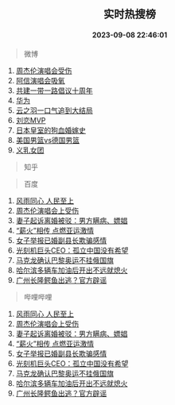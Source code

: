<div align="center"><h2>实时热搜榜</h2><h4>2023-09-08 22:46:01</h4></div>

> 微博  

1. [周杰伦演唱会受伤](https://s.weibo.com/weibo?q=%23%E5%91%A8%E6%9D%B0%E4%BC%A6%E6%BC%94%E5%94%B1%E4%BC%9A%E5%8F%97%E4%BC%A4%23&t=31&band_rank=1&Refer=top)<br />
2. [阿信演唱会吸氧](https://s.weibo.com/weibo?q=%23%E9%98%BF%E4%BF%A1%E6%BC%94%E5%94%B1%E4%BC%9A%E5%90%B8%E6%B0%A7%23&t=31&band_rank=2&Refer=top)<br />
3. [共建一带一路倡议十周年](https://s.weibo.com/weibo?q=%23%E5%85%B1%E5%BB%BA%E4%B8%80%E5%B8%A6%E4%B8%80%E8%B7%AF%E5%80%A1%E8%AE%AE%E5%8D%81%E5%91%A8%E5%B9%B4%23&t=31&band_rank=3&Refer=top)<br />
4. [华为](https://s.weibo.com/weibo?q=%E5%8D%8E%E4%B8%BA&t=31&band_rank=4&Refer=top)<br />
5. [云之羽一口气追到大结局](https://s.weibo.com/weibo?q=%23%E4%BA%91%E4%B9%8B%E7%BE%BD%E4%B8%80%E5%8F%A3%E6%B0%94%E8%BF%BD%E5%88%B0%E5%A4%A7%E7%BB%93%E5%B1%80%23&t=31&band_rank=5&Refer=top)<br />
6. [刘恋MVP](https://s.weibo.com/weibo?q=%E5%88%98%E6%81%8BMVP&t=31&band_rank=6&Refer=top)<br />
7. [日本皇室的狗血婚嫁史](https://s.weibo.com/weibo?q=%E6%97%A5%E6%9C%AC%E7%9A%87%E5%AE%A4%E7%9A%84%E7%8B%97%E8%A1%80%E5%A9%9A%E5%AB%81%E5%8F%B2&t=31&band_rank=7&Refer=top)<br />
8. [美国男篮vs德国男篮](https://s.weibo.com/weibo?q=%23%E7%BE%8E%E5%9B%BD%E7%94%B7%E7%AF%AEvs%E5%BE%B7%E5%9B%BD%E7%94%B7%E7%AF%AE%23&t=31&band_rank=8&Refer=top)<br />
9. [义乳女团](https://s.weibo.com/weibo?q=%E4%B9%89%E4%B9%B3%E5%A5%B3%E5%9B%A2&t=31&band_rank=9&Refer=top)<br />

> 知乎  


> 百度  

1. [风雨同心 人民至上](https://www.baidu.com/s?wd=%E9%A3%8E%E9%9B%A8%E5%90%8C%E5%BF%83+%E4%BA%BA%E6%B0%91%E8%87%B3%E4%B8%8A&sa=fyb_news&rsv_dl=fyb_news)<br />
2. [周杰伦演唱会上受伤](https://www.baidu.com/s?wd=%E5%91%A8%E6%9D%B0%E4%BC%A6%E6%BC%94%E5%94%B1%E4%BC%9A%E4%B8%8A%E5%8F%97%E4%BC%A4&sa=fyb_news&rsv_dl=fyb_news)<br />
3. [妻子起诉离婚被驳：男方瞒病、嫖娼](https://www.baidu.com/s?wd=%E5%A6%BB%E5%AD%90%E8%B5%B7%E8%AF%89%E7%A6%BB%E5%A9%9A%E8%A2%AB%E9%A9%B3%EF%BC%9A%E7%94%B7%E6%96%B9%E7%9E%92%E7%97%85%E3%80%81%E5%AB%96%E5%A8%BC&sa=fyb_news&rsv_dl=fyb_news)<br />
4. [“薪火”相传 点燃亚运激情](https://www.baidu.com/s?wd=%E2%80%9C%E8%96%AA%E7%81%AB%E2%80%9D%E7%9B%B8%E4%BC%A0+%E7%82%B9%E7%87%83%E4%BA%9A%E8%BF%90%E6%BF%80%E6%83%85&sa=fyb_news&rsv_dl=fyb_news)<br />
5. [女子举报已婚副县长欺骗感情](https://www.baidu.com/s?wd=%E5%A5%B3%E5%AD%90%E4%B8%BE%E6%8A%A5%E5%B7%B2%E5%A9%9A%E5%89%AF%E5%8E%BF%E9%95%BF%E6%AC%BA%E9%AA%97%E6%84%9F%E6%83%85&sa=fyb_news&rsv_dl=fyb_news)<br />
6. [光刻机巨头CEO：孤立中国没有希望](https://www.baidu.com/s?wd=%E5%85%89%E5%88%BB%E6%9C%BA%E5%B7%A8%E5%A4%B4CEO%EF%BC%9A%E5%AD%A4%E7%AB%8B%E4%B8%AD%E5%9B%BD%E6%B2%A1%E6%9C%89%E5%B8%8C%E6%9C%9B&sa=fyb_news&rsv_dl=fyb_news)<br />
7. [马克龙确认巴黎奥运不挂俄国旗](https://www.baidu.com/s?wd=%E9%A9%AC%E5%85%8B%E9%BE%99%E7%A1%AE%E8%AE%A4%E5%B7%B4%E9%BB%8E%E5%A5%A5%E8%BF%90%E4%B8%8D%E6%8C%82%E4%BF%84%E5%9B%BD%E6%97%97&sa=fyb_news&rsv_dl=fyb_news)<br />
8. [哈尔滨多辆车加油后开出不远就熄火](https://www.baidu.com/s?wd=%E5%93%88%E5%B0%94%E6%BB%A8%E5%A4%9A%E8%BE%86%E8%BD%A6%E5%8A%A0%E6%B2%B9%E5%90%8E%E5%BC%80%E5%87%BA%E4%B8%8D%E8%BF%9C%E5%B0%B1%E7%86%84%E7%81%AB&sa=fyb_news&rsv_dl=fyb_news)<br />
9. [广州长隆鳄鱼出逃？官方辟谣](https://www.baidu.com/s?wd=%E5%B9%BF%E5%B7%9E%E9%95%BF%E9%9A%86%E9%B3%84%E9%B1%BC%E5%87%BA%E9%80%83%EF%BC%9F%E5%AE%98%E6%96%B9%E8%BE%9F%E8%B0%A3&sa=fyb_news&rsv_dl=fyb_news)<br />

> 哔哩哔哩  

1. [风雨同心 人民至上](https://www.baidu.com/s?wd=%E9%A3%8E%E9%9B%A8%E5%90%8C%E5%BF%83+%E4%BA%BA%E6%B0%91%E8%87%B3%E4%B8%8A&sa=fyb_news&rsv_dl=fyb_news)<br />
2. [周杰伦演唱会上受伤](https://www.baidu.com/s?wd=%E5%91%A8%E6%9D%B0%E4%BC%A6%E6%BC%94%E5%94%B1%E4%BC%9A%E4%B8%8A%E5%8F%97%E4%BC%A4&sa=fyb_news&rsv_dl=fyb_news)<br />
3. [妻子起诉离婚被驳：男方瞒病、嫖娼](https://www.baidu.com/s?wd=%E5%A6%BB%E5%AD%90%E8%B5%B7%E8%AF%89%E7%A6%BB%E5%A9%9A%E8%A2%AB%E9%A9%B3%EF%BC%9A%E7%94%B7%E6%96%B9%E7%9E%92%E7%97%85%E3%80%81%E5%AB%96%E5%A8%BC&sa=fyb_news&rsv_dl=fyb_news)<br />
4. [“薪火”相传 点燃亚运激情](https://www.baidu.com/s?wd=%E2%80%9C%E8%96%AA%E7%81%AB%E2%80%9D%E7%9B%B8%E4%BC%A0+%E7%82%B9%E7%87%83%E4%BA%9A%E8%BF%90%E6%BF%80%E6%83%85&sa=fyb_news&rsv_dl=fyb_news)<br />
5. [女子举报已婚副县长欺骗感情](https://www.baidu.com/s?wd=%E5%A5%B3%E5%AD%90%E4%B8%BE%E6%8A%A5%E5%B7%B2%E5%A9%9A%E5%89%AF%E5%8E%BF%E9%95%BF%E6%AC%BA%E9%AA%97%E6%84%9F%E6%83%85&sa=fyb_news&rsv_dl=fyb_news)<br />
6. [光刻机巨头CEO：孤立中国没有希望](https://www.baidu.com/s?wd=%E5%85%89%E5%88%BB%E6%9C%BA%E5%B7%A8%E5%A4%B4CEO%EF%BC%9A%E5%AD%A4%E7%AB%8B%E4%B8%AD%E5%9B%BD%E6%B2%A1%E6%9C%89%E5%B8%8C%E6%9C%9B&sa=fyb_news&rsv_dl=fyb_news)<br />
7. [马克龙确认巴黎奥运不挂俄国旗](https://www.baidu.com/s?wd=%E9%A9%AC%E5%85%8B%E9%BE%99%E7%A1%AE%E8%AE%A4%E5%B7%B4%E9%BB%8E%E5%A5%A5%E8%BF%90%E4%B8%8D%E6%8C%82%E4%BF%84%E5%9B%BD%E6%97%97&sa=fyb_news&rsv_dl=fyb_news)<br />
8. [哈尔滨多辆车加油后开出不远就熄火](https://www.baidu.com/s?wd=%E5%93%88%E5%B0%94%E6%BB%A8%E5%A4%9A%E8%BE%86%E8%BD%A6%E5%8A%A0%E6%B2%B9%E5%90%8E%E5%BC%80%E5%87%BA%E4%B8%8D%E8%BF%9C%E5%B0%B1%E7%86%84%E7%81%AB&sa=fyb_news&rsv_dl=fyb_news)<br />
9. [广州长隆鳄鱼出逃？官方辟谣](https://www.baidu.com/s?wd=%E5%B9%BF%E5%B7%9E%E9%95%BF%E9%9A%86%E9%B3%84%E9%B1%BC%E5%87%BA%E9%80%83%EF%BC%9F%E5%AE%98%E6%96%B9%E8%BE%9F%E8%B0%A3&sa=fyb_news&rsv_dl=fyb_news)<br />
